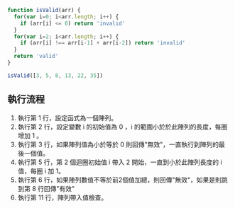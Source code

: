 ﻿``` js
function isValid(arr) {
  for(var i=0; i<arr.length; i++) {
    if (arr[i] <= 0) return 'invalid'
  }
  for(var i=2; i<arr.length; i++) {
    if (arr[i] !== arr[i-1] + arr[i-2]) return 'invalid'
  }
  return 'valid'
}

isValid([3, 5, 8, 13, 22, 35])
```

## 執行流程
1. 執行第 1 行，設定函式為一個陣列。
2. 執行第 2 行，設定變數 i 的初始值為 0 ，i 的範圍小於於此陣列的長度，每圈增加 1 。
3. 執行第 3 行，如果陣列值為小於等於 0 則回傳"無效"，一直執行到陣列的最後一個值。
4. 執行第 5 行，第 2 個迴圈初始值 i 帶入 2 開始，一直到小於此陣列長度的 i 值，每圈 i 加 1。
5. 執行第 6 行，如果陣列數值不等於前2個值加總，則回傳"無效"，如果是則跳到第 8 行回傳"有效"
6. 執行第 11 行，陣列帶入值檢查。

